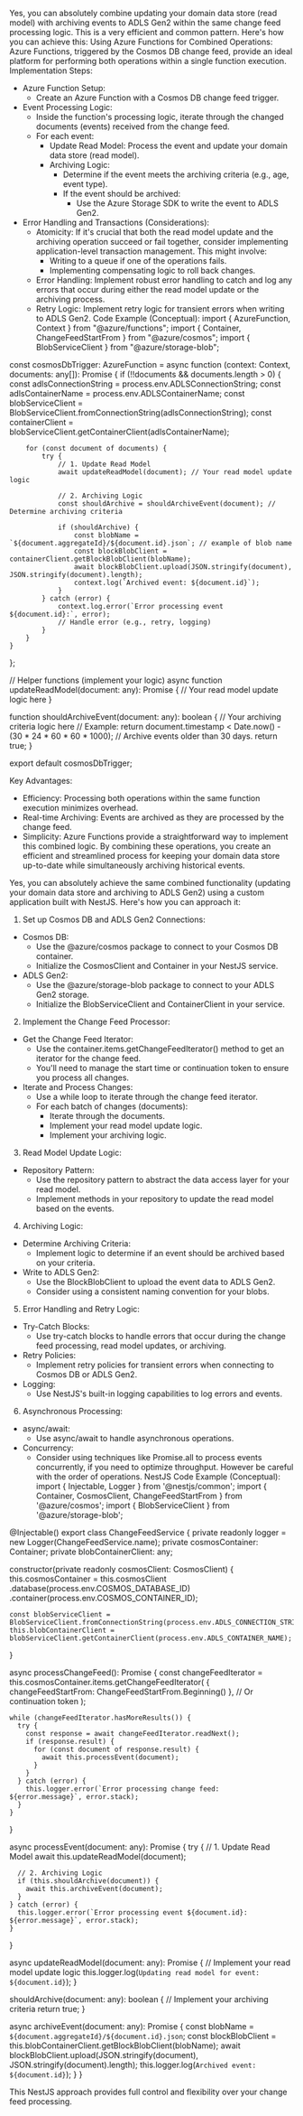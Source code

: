 Yes, you can absolutely combine updating your domain data store (read model) with archiving events to ADLS Gen2 within the same change feed processing logic. This is a very efficient and common pattern. Here's how you can achieve this:
Using Azure Functions for Combined Operations:
Azure Functions, triggered by the Cosmos DB change feed, provide an ideal platform for performing both operations within a single function execution.
Implementation Steps:
 * Azure Function Setup:
   * Create an Azure Function with a Cosmos DB change feed trigger.
 * Event Processing Logic:
   * Inside the function's processing logic, iterate through the changed documents (events) received from the change feed.
   * For each event:
     * Update Read Model: Process the event and update your domain data store (read model).
     * Archiving Logic:
       * Determine if the event meets the archiving criteria (e.g., age, event type).
       * If the event should be archived:
         * Use the Azure Storage SDK to write the event to ADLS Gen2.
 * Error Handling and Transactions (Considerations):
   * Atomicity: If it's crucial that both the read model update and the archiving operation succeed or fail together, consider implementing application-level transaction management. This might involve:
     * Writing to a queue if one of the operations fails.
     * Implementing compensating logic to roll back changes.
   * Error Handling: Implement robust error handling to catch and log any errors that occur during either the read model update or the archiving process.
   * Retry Logic: Implement retry logic for transient errors when writing to ADLS Gen2.
Code Example (Conceptual):
import { AzureFunction, Context } from "@azure/functions";
import { Container, ChangeFeedStartFrom } from "@azure/cosmos";
import { BlobServiceClient } from "@azure/storage-blob";

const cosmosDbTrigger: AzureFunction = async function (context: Context, documents: any[]): Promise<void> {
    if (!!documents && documents.length > 0) {
        const adlsConnectionString = process.env.ADLSConnectionString;
        const adlsContainerName = process.env.ADLSContainerName;
        const blobServiceClient = BlobServiceClient.fromConnectionString(adlsConnectionString);
        const containerClient = blobServiceClient.getContainerClient(adlsContainerName);

        for (const document of documents) {
            try {
                // 1. Update Read Model
                await updateReadModel(document); // Your read model update logic

                // 2. Archiving Logic
                const shouldArchive = shouldArchiveEvent(document); // Determine archiving criteria

                if (shouldArchive) {
                    const blobName = `${document.aggregateId}/${document.id}.json`; // example of blob name
                    const blockBlobClient = containerClient.getBlockBlobClient(blobName);
                    await blockBlobClient.upload(JSON.stringify(document), JSON.stringify(document).length);
                    context.log(`Archived event: ${document.id}`);
                }
            } catch (error) {
                context.log.error(`Error processing event ${document.id}:`, error);
                // Handle error (e.g., retry, logging)
            }
        }
    }
};

// Helper functions (implement your logic)
async function updateReadModel(document: any): Promise<void> {
    // Your read model update logic here
}

function shouldArchiveEvent(document: any): boolean {
    // Your archiving criteria logic here
    // Example: return document.timestamp < Date.now() - (30 * 24 * 60 * 60 * 1000); // Archive events older than 30 days.
    return true;
}

export default cosmosDbTrigger;

Key Advantages:
 * Efficiency: Processing both operations within the same function execution minimizes overhead.
 * Real-time Archiving: Events are archived as they are processed by the change feed.
 * Simplicity: Azure Functions provide a straightforward way to implement this combined logic.
By combining these operations, you create an efficient and streamlined process for keeping your domain data store up-to-date while simultaneously archiving historical events.


Yes, you can absolutely achieve the same combined functionality (updating your domain data store and archiving to ADLS Gen2) using a custom application built with NestJS. Here's how you can approach it:
1. Set up Cosmos DB and ADLS Gen2 Connections:
 * Cosmos DB:
   * Use the @azure/cosmos package to connect to your Cosmos DB container.
   * Initialize the CosmosClient and Container in your NestJS service.
 * ADLS Gen2:
   * Use the @azure/storage-blob package to connect to your ADLS Gen2 storage.
   * Initialize the BlobServiceClient and ContainerClient in your service.
2. Implement the Change Feed Processor:
 * Get the Change Feed Iterator:
   * Use the container.items.getChangeFeedIterator() method to get an iterator for the change feed.
   * You'll need to manage the start time or continuation token to ensure you process all changes.
 * Iterate and Process Changes:
   * Use a while loop to iterate through the change feed iterator.
   * For each batch of changes (documents):
     * Iterate through the documents.
     * Implement your read model update logic.
     * Implement your archiving logic.
3. Read Model Update Logic:
 * Repository Pattern:
   * Use the repository pattern to abstract the data access layer for your read model.
   * Implement methods in your repository to update the read model based on the events.
4. Archiving Logic:
 * Determine Archiving Criteria:
   * Implement logic to determine if an event should be archived based on your criteria.
 * Write to ADLS Gen2:
   * Use the BlockBlobClient to upload the event data to ADLS Gen2.
   * Consider using a consistent naming convention for your blobs.
5. Error Handling and Retry Logic:
 * Try-Catch Blocks:
   * Use try-catch blocks to handle errors that occur during the change feed processing, read model updates, or archiving.
 * Retry Policies:
   * Implement retry policies for transient errors when connecting to Cosmos DB or ADLS Gen2.
 * Logging:
   * Use NestJS's built-in logging capabilities to log errors and events.
6. Asynchronous Processing:
 * async/await:
   * Use async/await to handle asynchronous operations.
 * Concurrency:
   * Consider using techniques like Promise.all to process events concurrently, if you need to optimize throughput. However be careful with the order of operations.
NestJS Code Example (Conceptual):
import { Injectable, Logger } from '@nestjs/common';
import { Container, CosmosClient, ChangeFeedStartFrom } from '@azure/cosmos';
import { BlobServiceClient } from '@azure/storage-blob';

@Injectable()
export class ChangeFeedService {
  private readonly logger = new Logger(ChangeFeedService.name);
  private cosmosContainer: Container;
  private blobContainerClient: any;

  constructor(private readonly cosmosClient: CosmosClient) {
    this.cosmosContainer = this.cosmosClient
      .database(process.env.COSMOS_DATABASE_ID)
      .container(process.env.COSMOS_CONTAINER_ID);

    const blobServiceClient = BlobServiceClient.fromConnectionString(process.env.ADLS_CONNECTION_STRING);
    this.blobContainerClient = blobServiceClient.getContainerClient(process.env.ADLS_CONTAINER_NAME);
  }

  async processChangeFeed(): Promise<void> {
    const changeFeedIterator = this.cosmosContainer.items.getChangeFeedIterator(
      { changeFeedStartFrom: ChangeFeedStartFrom.Beginning() }, // Or continuation token
    );

    while (changeFeedIterator.hasMoreResults()) {
      try {
        const response = await changeFeedIterator.readNext();
        if (response.result) {
          for (const document of response.result) {
            await this.processEvent(document);
          }
        }
      } catch (error) {
        this.logger.error(`Error processing change feed: ${error.message}`, error.stack);
      }
    }
  }

  async processEvent(document: any): Promise<void> {
    try {
      // 1. Update Read Model
      await this.updateReadModel(document);

      // 2. Archiving Logic
      if (this.shouldArchive(document)) {
        await this.archiveEvent(document);
      }
    } catch (error) {
      this.logger.error(`Error processing event ${document.id}: ${error.message}`, error.stack);
    }
  }

  async updateReadModel(document: any): Promise<void> {
    // Implement your read model update logic
    this.logger.log(`Updating read model for event: ${document.id}`);
  }

  shouldArchive(document: any): boolean {
    // Implement your archiving criteria
    return true;
  }

  async archiveEvent(document: any): Promise<void> {
    const blobName = `${document.aggregateId}/${document.id}.json`;
    const blockBlobClient = this.blobContainerClient.getBlockBlobClient(blobName);
    await blockBlobClient.upload(JSON.stringify(document), JSON.stringify(document).length);
    this.logger.log(`Archived event: ${document.id}`);
  }
}

This NestJS approach provides full control and flexibility over your change feed processing.


